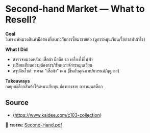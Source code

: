 # Second-hand Market — What to Resell?

**Goal**  
วิเคราะห์หมวดสินค้ามือสองที่เหมาะกับการซื้อมาขายต่อ (ดูการหมุนเวียน/โอกาสทำกำไร)

**What I Did**  
- สำรวจหมวดหลัก: เสื้อผ้า มือถือ รถ เครื่องใช้ไฟฟ้า  
- เปรียบเทียบความต้องการ/ซัพพลาย/การหมุนเวียน  
- สรุปอินไซต์: หมวด “เสื้อผ้า” เด่น (ขึ้นกับคุณภาพ/แบรนด์/ฤดูกาล)

**Takeaways**  
กลยุทธ์เลือกสินค้าให้เหมาะกับทุน ช่องทางขาย การหมุนสต็อก
## Source
- (https://www.kaidee.com/c103-collection)



📄 **รายงาน:** [Second-Hand.pdf](./Second-Hand.pdf)
